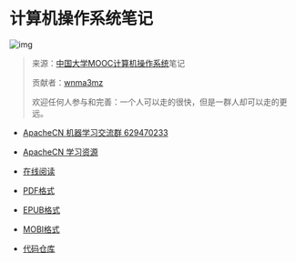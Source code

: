 # 计算机操作系统笔记



![img](https://edu-image.nosdn.127.net/2FBF2643E1153A9C7CEA9F5D0B0CD3D6.jpg?imageView&thumbnail=426y240&quality=100)

> 来源：[中国大学MOOC计算机操作系统](https://www.icourse163.org/learn/NJU-1001571004)笔记
>
> 贡献者：[wnma3mz](https://github.com/wnma3mz)
>
> 欢迎任何人参与和完善：一个人可以走的很快，但是一群人却可以走的更远。

- [ApacheCN 机器学习交流群 629470233](http://shang.qq.com/wpa/qunwpa?idkey=30e5f1123a79867570f665aa3a483ca404b1c3f77737bc01ec520ed5f078ddef)
- [ApacheCN 学习资源](http://www.apachecn.org/)



- [在线阅读](https://legacy.gitbook.com/book/wnma3mz/computer-operating-system-notes/details)
- [PDF格式](https://legacy.gitbook.com/download/pdf/book/wnma3mz/computer-operating-system-notes)
- [EPUB格式](https://legacy.gitbook.com/download/epub/book/wnma3mz/computer-operating-system-notes)
- [MOBI格式](https://legacy.gitbook.com/download/mobi/book/wnma3mz/computer-operating-system-notes)
- [代码仓库](https://github.com/apachecn/Computer-operating-system-notes)

